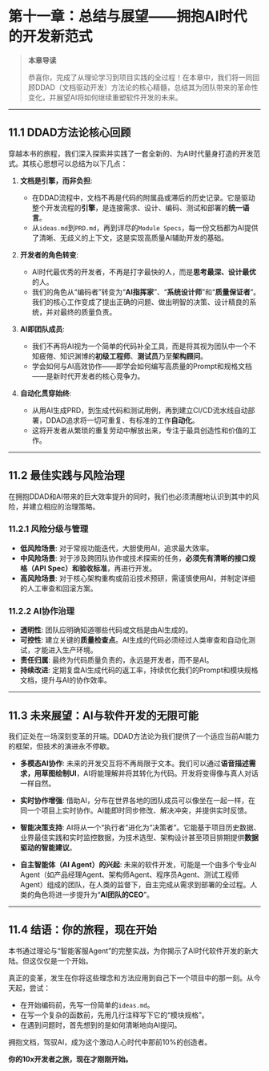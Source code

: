 # 第十一章：总结与展望——拥抱AI时代的开发新范式

> **本章导读**
>
> 恭喜你，完成了从理论学习到项目实践的全过程！在本章中，我们将一同回顾DDAD（文档驱动开发）方法论的核心精髓，总结其为团队带来的革命性变化，并展望AI将如何继续重塑软件开发的未来。

---

## 11.1 DDAD方法论核心回顾

穿越本书的旅程，我们深入探索并实践了一套全新的、为AI时代量身打造的开发范式。其核心思想可以总结为以下几点：

1.  **文档是引擎，而非负担**:
    - 在DDAD流程中，文档不再是代码的附属品或滞后的历史记录。它是驱动整个开发流程的**引擎**，是连接需求、设计、编码、测试和部署的**统一语言**。
    - 从`ideas.md`到`PRD.md`，再到详尽的`Module Specs`，每一份文档都为AI提供了清晰、无歧义的上下文，这是实现高质量AI辅助开发的基础。

2.  **开发者的角色转变**:
    - AI时代最优秀的开发者，不再是打字最快的人，而是**思考最深、设计最优**的人。
    - 我们的角色从“编码者”转变为“**AI指挥家**”、“**系统设计师**”和“**质量保证者**”。我们的核心工作变成了提出正确的问题、做出明智的决策、设计精良的系统，并对最终的质量负责。

3.  **AI即团队成员**:
    - 我们不再将AI视为一个简单的代码补全工具，而是将其视为团队中一个不知疲倦、知识渊博的**初级工程师**、**测试员**乃至**架构顾问**。
    - 学会如何与AI高效协作——即学会如何编写高质量的Prompt和规格文档——是新时代开发者的核心竞争力。

4.  **自动化贯穿始终**:
    - 从用AI生成PRD，到生成代码和测试用例，再到建立CI/CD流水线自动部署，DDAD追求将一切可重复、有标准的工作**自动化**。
    - 这将开发者从繁琐的重复劳动中解放出来，专注于最具创造性和价值的工作。

---

## 11.2 最佳实践与风险治理

在拥抱DDAD和AI带来的巨大效率提升的同时，我们也必须清醒地认识到其中的风险，并建立相应的治理策略。

### 11.2.1 风险分级与管理
- **低风险场景**: 对于常规功能迭代，大胆使用AI，追求最大效率。
- **中风险场景**: 对于涉及跨团队协作或技术探索的任务，**必须先有清晰的接口规格（API Spec）和验收标准**，再进行开发。
- **高风险场景**: 对于核心架构重构或前沿技术预研，需谨慎使用AI，并制定详细的人工审查和回滚方案。

### 11.2.2 AI协作治理
- **透明性**: 团队应明确知道哪些代码或文档是由AI生成的。
- **可控性**: 建立关键的**质量检查点**。AI生成的代码必须经过人类审查和自动化测试，才能进入生产环境。
- **责任归属**: 最终为代码质量负责的，永远是开发者，而不是AI。
- **持续改进**: 定期复盘AI生成代码的返工率，持续优化我们的Prompt和模块规格文档，提升与AI的协作效率。

---

## 11.3 未来展望：AI与软件开发的无限可能

我们正处在一场深刻变革的开端。DDAD方法论为我们提供了一个适应当前AI能力的框架，但技术的演进永不停歇。

- **多模态AI协作**: 未来的开发交互将不再局限于文本。我们可以通过**语音描述需求，用草图绘制UI**，AI将能理解并将其转化为代码。开发将变得像与真人对话一样自然。

- **实时协作增强**: 借助AI，分布在世界各地的团队成员可以像坐在一起一样，在同一个项目上实时协作。AI能即时同步修改、解决冲突，并提供实时反馈。

- **智能决策支持**: AI将从一个“执行者”进化为“决策者”。它能基于项目历史数据、业界最佳实践和实时监控数据，为技术选型、架构设计甚至项目排期提供**数据驱动的智能建议**。

- **自主智能体（AI Agent）的兴起**: 未来的软件开发，可能是一个由多个专业AI Agent（如产品经理Agent、架构师Agent、程序员Agent、测试工程师Agent）组成的团队，在人类的监督下，自主完成从需求到部署的全过程。人类的角色将进一步提升为“**AI团队的CEO**”。

---

## 11.4 结语：你的旅程，现在开始

本书通过理论与“智能客服Agent”的完整实战，为你揭示了AI时代软件开发的新大陆。但这仅仅是一个开始。

真正的变革，发生在你将这些理念和方法应用到自己下一个项目中的那一刻。从今天起，尝试：
- 在开始编码前，先写一份简单的`ideas.md`。
- 在写一个复杂的函数前，先用几行注释写下它的“模块规格”。
- 在遇到问题时，首先想到的是如何清晰地向AI提问。

拥抱文档，驾驭AI，成为这个激动人心时代中那前10%的创造者。

**你的10x开发者之旅，现在才刚刚开始。**